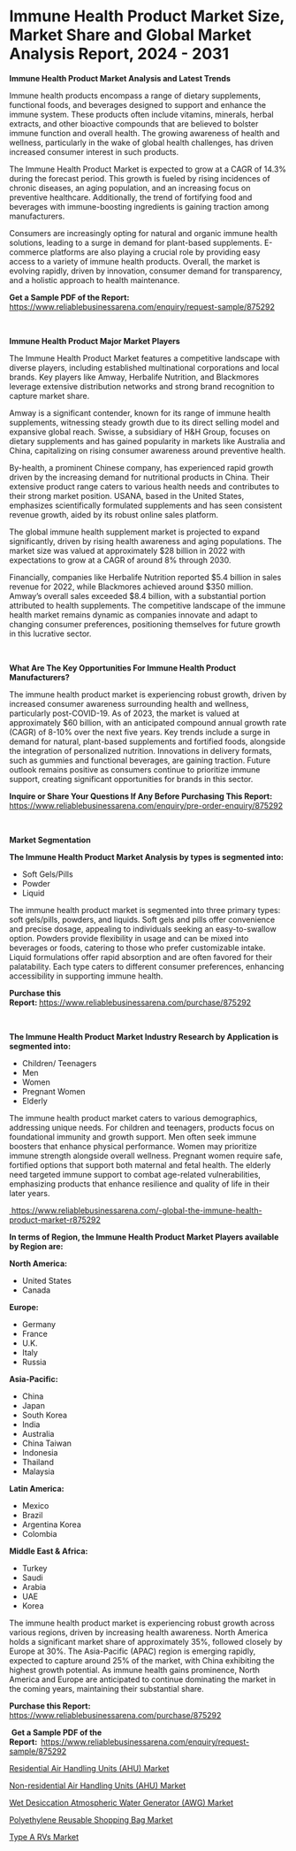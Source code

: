<p><h1>Immune Health Product Market Size, Market Share and Global Market Analysis Report, 2024 - 2031</h1></p><p><strong>Immune Health Product Market Analysis and Latest Trends</strong></p>
<p><p>Immune health products encompass a range of dietary supplements, functional foods, and beverages designed to support and enhance the immune system. These products often include vitamins, minerals, herbal extracts, and other bioactive compounds that are believed to bolster immune function and overall health. The growing awareness of health and wellness, particularly in the wake of global health challenges, has driven increased consumer interest in such products.</p><p>The Immune Health Product Market is expected to grow at a CAGR of 14.3% during the forecast period. This growth is fueled by rising incidences of chronic diseases, an aging population, and an increasing focus on preventive healthcare. Additionally, the trend of fortifying food and beverages with immune-boosting ingredients is gaining traction among manufacturers.</p><p>Consumers are increasingly opting for natural and organic immune health solutions, leading to a surge in demand for plant-based supplements. E-commerce platforms are also playing a crucial role by providing easy access to a variety of immune health products. Overall, the market is evolving rapidly, driven by innovation, consumer demand for transparency, and a holistic approach to health maintenance.</p></p>
<p><strong>Get a Sample PDF of the Report:&nbsp;</strong> <a href="https://www.reliablebusinessarena.com/enquiry/request-sample/875292?utm_campaign=1288&utm_medium=2&utm_source=Github&utm_content=ia&utm_term=11102024&utm_id=immune-health-product">https://www.reliablebusinessarena.com/enquiry/request-sample/875292</a></p>
<p>&nbsp;</p>
<p><strong>Immune Health Product Major Market Players</strong></p>
<p><p>The Immune Health Product Market features a competitive landscape with diverse players, including established multinational corporations and local brands. Key players like Amway, Herbalife Nutrition, and Blackmores leverage extensive distribution networks and strong brand recognition to capture market share.</p><p>Amway is a significant contender, known for its range of immune health supplements, witnessing steady growth due to its direct selling model and expansive global reach. Swisse, a subsidiary of H&H Group, focuses on dietary supplements and has gained popularity in markets like Australia and China, capitalizing on rising consumer awareness around preventive health.</p><p>By-health, a prominent Chinese company, has experienced rapid growth driven by the increasing demand for nutritional products in China. Their extensive product range caters to various health needs and contributes to their strong market position. USANA, based in the United States, emphasizes scientifically formulated supplements and has seen consistent revenue growth, aided by its robust online sales platform.</p><p>The global immune health supplement market is projected to expand significantly, driven by rising health awareness and aging populations. The market size was valued at approximately $28 billion in 2022 with expectations to grow at a CAGR of around 8% through 2030.</p><p>Financially, companies like Herbalife Nutrition reported $5.4 billion in sales revenue for 2022, while Blackmores achieved around $350 million. Amway’s overall sales exceeded $8.4 billion, with a substantial portion attributed to health supplements. The competitive landscape of the immune health market remains dynamic as companies innovate and adapt to changing consumer preferences, positioning themselves for future growth in this lucrative sector.</p></p>
<p>&nbsp;</p>
<p><strong>What Are The Key Opportunities For Immune Health Product Manufacturers?</strong></p>
<p><p>The immune health product market is experiencing robust growth, driven by increased consumer awareness surrounding health and wellness, particularly post-COVID-19. As of 2023, the market is valued at approximately $60 billion, with an anticipated compound annual growth rate (CAGR) of 8-10% over the next five years. Key trends include a surge in demand for natural, plant-based supplements and fortified foods, alongside the integration of personalized nutrition. Innovations in delivery formats, such as gummies and functional beverages, are gaining traction. Future outlook remains positive as consumers continue to prioritize immune support, creating significant opportunities for brands in this sector.</p></p>
<p><strong>Inquire or Share Your Questions If Any Before Purchasing This Report:</strong> <a href="https://www.reliablebusinessarena.com/enquiry/pre-order-enquiry/875292?utm_campaign=1288&utm_medium=2&utm_source=Github&utm_content=ia&utm_term=11102024&utm_id=immune-health-product">https://www.reliablebusinessarena.com/enquiry/pre-order-enquiry/875292</a></p>
<p>&nbsp;</p>
<p><strong>Market Segmentation</strong></p>
<p><strong>The Immune Health Product Market Analysis by types is segmented into:</strong></p>
<p><ul><li>Soft Gels/Pills</li><li>Powder</li><li>Liquid</li></ul></p>
<p><p>The immune health product market is segmented into three primary types: soft gels/pills, powders, and liquids. Soft gels and pills offer convenience and precise dosage, appealing to individuals seeking an easy-to-swallow option. Powders provide flexibility in usage and can be mixed into beverages or foods, catering to those who prefer customizable intake. Liquid formulations offer rapid absorption and are often favored for their palatability. Each type caters to different consumer preferences, enhancing accessibility in supporting immune health.</p></p>
<p><strong>Purchase this Report:&nbsp;</strong><a href="https://www.reliablebusinessarena.com/purchase/875292?utm_campaign=1288&utm_medium=2&utm_source=Github&utm_content=ia&utm_term=11102024&utm_id=immune-health-product">https://www.reliablebusinessarena.com/purchase/875292</a></p>
<p>&nbsp;</p>
<p><strong>The Immune Health Product Market Industry Research by Application is segmented into:</strong></p>
<p><ul><li>Children/ Teenagers</li><li>Men</li><li>Women</li><li>Pregnant Women</li><li>Elderly</li></ul></p>
<p><p>The immune health product market caters to various demographics, addressing unique needs. For children and teenagers, products focus on foundational immunity and growth support. Men often seek immune boosters that enhance physical performance. Women may prioritize immune strength alongside overall wellness. Pregnant women require safe, fortified options that support both maternal and fetal health. The elderly need targeted immune support to combat age-related vulnerabilities, emphasizing products that enhance resilience and quality of life in their later years.</p></p>
<p><a href="https://www.reliablebusinessarena.com/-global-the-immune-health-product-market-r875292?utm_campaign=1288&utm_medium=2&utm_source=Github&utm_content=ia&utm_term=11102024&utm_id=immune-health-product">&nbsp;https://www.reliablebusinessarena.com/-global-the-immune-health-product-market-r875292</a></p>
<p><strong>In terms of Region, the Immune Health Product Market Players available by Region are:</strong></p>
<p>
    <p> <strong> North America: </strong>
        <ul>
            <li>United States</li>
            <li>Canada</li>
        </ul>
        </p> 
    <p> <strong> Europe: </strong>
        <ul>
            <li>Germany</li>
            <li>France</li>
            <li>U.K.</li>
            <li>Italy</li>
            <li>Russia</li>
        </ul>
        </p> 
    <p> <strong> Asia-Pacific: </strong>
        <ul>
            <li>China</li>
            <li>Japan</li>
            <li>South Korea</li>
            <li>India</li>
            <li>Australia</li>
            <li>China Taiwan</li>
            <li>Indonesia</li>
            <li>Thailand</li>
            <li>Malaysia</li>
        </ul>
        </p> 
    <p> <strong> Latin America: </strong>
        <ul>
            <li>Mexico</li>
            <li>Brazil</li>
            <li>Argentina Korea</li>
            <li>Colombia</li>
        </ul>
        </p> 
    <p> <strong> Middle East & Africa: </strong>
        <ul>
            <li>Turkey</li>
            <li>Saudi</li>
            <li>Arabia</li>
            <li>UAE</li>
            <li>Korea</li>
        </ul>
    </p>
    </p>
<p><p>The immune health product market is experiencing robust growth across various regions, driven by increasing health awareness. North America holds a significant market share of approximately 35%, followed closely by Europe at 30%. The Asia-Pacific (APAC) region is emerging rapidly, expected to capture around 25% of the market, with China exhibiting the highest growth potential. As immune health gains prominence, North America and Europe are anticipated to continue dominating the market in the coming years, maintaining their substantial share.</p></p>
<p><strong>Purchase this Report: </strong><a href="https://www.reliablebusinessarena.com/purchase/875292?utm_campaign=1288&utm_medium=2&utm_source=Github&utm_content=ia&utm_term=11102024&utm_id=immune-health-product">https://www.reliablebusinessarena.com/purchase/875292</a></p>
<p>&nbsp;<strong>Get a Sample PDF of the Report:&nbsp;&nbsp;</strong><a href="https://www.reliablebusinessarena.com/enquiry/request-sample/875292?utm_campaign=1288&utm_medium=2&utm_source=Github&utm_content=ia&utm_term=11102024&utm_id=immune-health-product">https://www.reliablebusinessarena.com/enquiry/request-sample/875292</a></p>
<p><strong></strong></p>
<p><p><a href="https://www.linkedin.com/pulse/residential-air-handling-units-ahu-mosaic-piecing-together-global-vzxie?utm_campaign=1288&utm_medium=2&utm_source=Github&utm_content=ia&utm_term=11102024&utm_id=immune-health-product">Residential Air Handling Units (AHU) Market</a></p><p><a href="https://www.linkedin.com/pulse/future-non-residential-air-handling-units-ahu-market-global-forecast-zasne?utm_campaign=1288&utm_medium=2&utm_source=Github&utm_content=ia&utm_term=11102024&utm_id=immune-health-product">Non-residential Air Handling Units (AHU) Market</a></p><p><a href="https://www.linkedin.com/pulse/investment-opportunities-wet-desiccation-atmospheric-water-generator-pn1ue?utm_campaign=1288&utm_medium=2&utm_source=Github&utm_content=ia&utm_term=11102024&utm_id=immune-health-product">Wet Desiccation Atmospheric Water Generator (AWG) Market</a></p><p><a href="https://www.linkedin.com/pulse/comprehensive-polyethylene-reusable-shopping-bag-market-report-a5vue?utm_campaign=1288&utm_medium=2&utm_source=Github&utm_content=ia&utm_term=11102024&utm_id=immune-health-product">Polyethylene Reusable Shopping Bag Market</a></p><p><a href="https://www.linkedin.com/pulse/market-leaders-laggards-global-type-rvs-trends-forecast-2024-ukaaf?utm_campaign=1288&utm_medium=2&utm_source=Github&utm_content=ia&utm_term=11102024&utm_id=immune-health-product">Type A RVs Market</a></p></p>